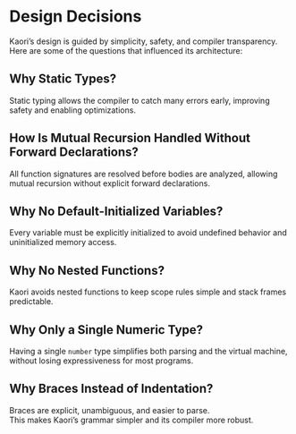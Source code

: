 # Design Decisions

Kaori’s design is guided by simplicity, safety, and compiler transparency.  
Here are some of the questions that influenced its architecture:

## Why Static Types?

Static typing allows the compiler to catch many errors early, improving safety and enabling optimizations.

## How Is Mutual Recursion Handled Without Forward Declarations?

All function signatures are resolved before bodies are analyzed, allowing mutual recursion without explicit forward declarations.

## Why No Default-Initialized Variables?

Every variable must be explicitly initialized to avoid undefined behavior and uninitialized memory access.

## Why No Nested Functions?

Kaori avoids nested functions to keep scope rules simple and stack frames predictable.

## Why Only a Single Numeric Type?

Having a single `number` type simplifies both parsing and the virtual machine, without losing expressiveness for most programs.

## Why Braces Instead of Indentation?

Braces are explicit, unambiguous, and easier to parse.  
This makes Kaori’s grammar simpler and its compiler more robust.
